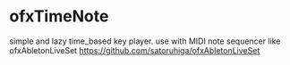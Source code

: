# ofxTimeNote

simple and lazy time_based key player.
use with MIDI note sequencer like ofxAbletonLiveSet https://github.com/satoruhiga/ofxAbletonLiveSet
